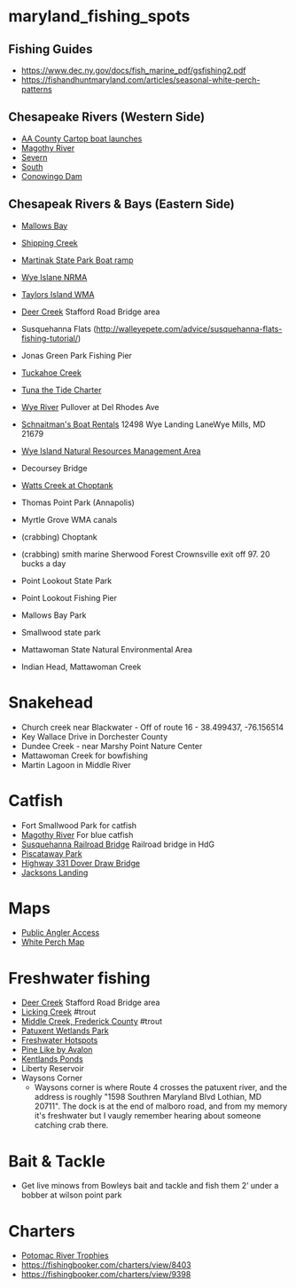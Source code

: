 # maryland_fishing_spots

## Fishing Guides
- https://www.dec.ny.gov/docs/fish_marine_pdf/gsfishing2.pdf
- https://fishandhuntmaryland.com/articles/seasonal-white-perch-patterns

## Chesapeake Rivers (Western Side)
- [AA County Cartop boat launches](https://www.aacounty.org/services-and-programs/cartop-boat-launch)
- [Magothy River](https://www.aacounty.org/locations-and-directions/beachwood-park)
- [Severn](https://www.aacounty.org/locations-and-directions/jonas-and-anne-catharine-green-park)
- [South](https://www.aacounty.org/departments/recreation-parks/parks/mayo-beach/cartop-boat-launch/)
- [Conowingo Dam](https://news.maryland.gov/dnr/2017/09/22/fishing-at-conowingo-reservoir/)

## Chesapeak Rivers & Bays (Eastern Side)
- [Mallows Bay](https://dnr.maryland.gov/ccs/Pages/mallowsbay.aspx)
- [Shipping Creek](https://www.parksnrec.org/wp-content/uploads/2016/02/Directions-to-QAC-Public-Landings.pdf)
- [Martinak State Park Boat ramp](https://dnr.maryland.gov/publiclands/Pages/eastern/Martinak/Fishing-Boating.aspx)
- [Wye Islane NRMA](https://dnr.maryland.gov/publiclands/Pages/eastern/WyeIsland/Fishing-Boating.aspx)
- [Taylors Island WMA](https://dnr.maryland.gov/wildlife/Pages/publiclands/eastern/taylorsisland.aspx)


- [Deer Creek](https://dnr.maryland.gov/fisheries/Pages/hotspots/deer.aspx) Stafford Road Bridge area
- Susquehanna Flats (http://walleyepete.com/advice/susquehanna-flats-fishing-tutorial/)
- Jonas Green Park Fishing Pier
- [Tuckahoe Creek](https://en.wikipedia.org/wiki/Tuckahoe_Creek)
- [Tuna the Tide Charter](http://exploredelmarva.com/crabbing.htm)
- [Wye River](https://en.wikipedia.org/wiki/Wye_River_(Maryland)) Pullover at Del Rhodes Ave
- [Schnaitman's Boat Rentals](http://schnaitmansboat.com/) 12498 Wye Landing LaneWye Mills, MD 21679
- [Wye Island Natural Resources Management Area](http://dnr.maryland.gov/publiclands/Pages/eastern/WyeIsland/Fishing-Boating.aspx)
- Decoursey Bridge
- [Watts Creek at Choptank](https://dnr.maryland.gov/publiclands/Pages/eastern/Martinak/Fishing-Boating.aspx) 
- Thomas Point Park (Annapolis)
- Myrtle Grove WMA canals
- (crabbing) Choptank
- (crabbing) smith marine Sherwood Forest Crownsville exit off 97. 20 bucks a day
- Point Lookout State Park
- Point Lookout Fishing Pier
- Mallows Bay Park
- Smallwood state park
- Mattawoman State Natural Environmental Area
- Indian Head, Mattawoman Creek

# Snakehead
- Church creek near Blackwater - Off of route 16 - 38.499437, -76.156514 
- Key Wallace Drive in Dorchester County
- Dundee Creek - near Marshy Point Nature Center
- Mattawoman Creek for bowfishing
- Martin Lagoon in Middle River

# Catfish
- Fort Smallwood Park for catfish
- [Magothy River](https://www.google.com/maps/place/Magothy+River/@39.0813495,-76.5150411,14z/data=!4m5!3m4!1s0x89b7f8ee07ab0dc3:0xfc6ad2823c1d2e13!8m2!3d39.0850384!4d-76.492931) For blue catfish
- [Susquehanna Railroad Bridge]() Railroad bridge in HdG
- [Piscataway Park](https://www.nps.gov/pisc/planyourvisit/outdooractivities.htm)
- [Highway 331 Dover Draw Bridge](https://maps.google.com/?daddr=38.757662,%20-75.998177)
- [Jacksons Landing](https://familycanoeingdc.wordpress.com/2013/06/05/patuxent-river-at-jackson-landing-jug-bay-natural-area/)

# Maps
- [Public Angler Access](http://gisapps.dnr.state.md.us/PublicFishingAccess/index.html)
- [White Perch Map](https://www.google.com/maps/d/viewer?hl=en_US&mid=1TPXJQjRC_pv2CrNBnWzGputBPDw&ll=38.945658400773304%2C-76.3754515&z=10)

# Freshwater fishing
- [Deer Creek](https://dnr.maryland.gov/fisheries/Pages/hotspots/deer.aspx) Stafford Road Bridge area
- [Licking Creek](https://switchfisher.com/trout_content/washington/LickingCreek.html) #trout
- [Middle Creek, Frederick County](https://switchfisher.com/trout_content/frederick/MiddleCreek.html) #trout
- [Patuxent Wetlands Park](https://www.aacounty.org/locations-and-directions/patuxent-wetlands-park)
- [Freshwater Hotspots](https://dnr.maryland.gov/fisheries/Pages/hotspots/index.aspx)
- [Pine Like by Avalon](http://www.switchfisher.com/trout_content/montgomery/PineLake.html)
- [Kentlands Ponds](https://www.gaithersburgmd.gov/recreation/parks-fields/kentlands-lakes)
- Liberty Reservoir
- Waysons Corner 
    - Waysons corner is where Route 4 crosses the patuxent river, and the address is roughly "1598 Southren Maryland Blvd Lothian, MD 20711". The dock is at the end of malboro road, and from my memory it's freshwater but I vaugly remember hearing about someone catching crab there.


# Bait & Tackle
- Get live minows from Bowleys bait and tackle and fish them 2’ under a bobber at wilson point park

# Charters
- [Potomac River Trophies](https://www.potomacrivertrophies.com/)
- https://fishingbooker.com/charters/view/8403
- https://fishingbooker.com/charters/view/9398

